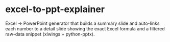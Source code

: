 # excel-to-ppt-explainer
Excel → PowerPoint generator that builds a summary slide and auto-links each number to a detail slide showing the exact Excel formula and a filtered raw-data snippet (xlwings + python-pptx).

